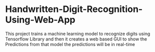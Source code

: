 # Handwritten-Digit-Recognition-Using-Web-App
This project trains a machine learning model to recognize digits using Tensorflow Library and then it creates a web based GUI to show the Predictions from that model the predictions will be in real-time 
